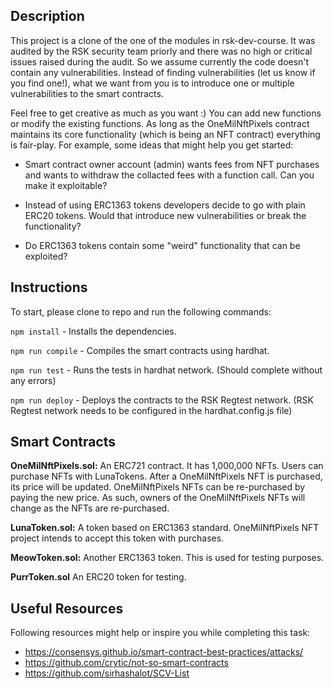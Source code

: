 ## Description

This project is a clone of the one of the modules in rsk-dev-course. It was audited by the RSK security team priorly and there was no high or critical issues raised during the audit. So we assume currently the code doesn't contain any vulnerabilities. Instead of finding vulnerabilities (let us know if you find one!), what we want from you is to introduce one or multiple vulnerabilities to the smart contracts. 

Feel free to get creative as much as you want :) You can add new functions or modify the existing functions. As long as the OneMilNftPixels contract maintains its core functionality (which is being an NFT contract) everything is fair-play. For example, some ideas that might help you get started:

* Smart contract owner account (admin) wants fees from NFT purchases and wants to withdraw the collacted fees with a function call. Can you make it exploitable? 

* Instead of using ERC1363 tokens developers decide to go with plain ERC20 tokens. Would that introduce new vulnerabilities or break the functionality? 

* Do ERC1363 tokens contain some "weird" functionality that can be exploited? 


## Instructions

To start, please clone to repo and run the following commands:

`npm install` - Installs the dependencies.

`npm run compile` - Compiles the smart contracts using hardhat. 

`npm run test` - Runs the tests in hardhat network. (Should complete without any errors)

`npm run deploy` - Deploys the contracts to the RSK Regtest network. (RSK Regtest network needs to be configured in the hardhat.config.js file)


## Smart Contracts

**OneMilNftPixels.sol:** An ERC721 contract. It has 1,000,000 NFTs. Users can purchase NFTs with LunaTokens. After a OneMilNftPixels NFT is purchased, its price will be updated. OneMilNftPixels NFTs can be re-purchased by paying the new price. As such, owners of the OneMilNftPixels NFTs will change as the NFTs are re-purchased. 

**LunaToken.sol:** A token based on ERC1363 standard. OneMilNftPixels NFT project intends to accept this token with purchases. 

**MeowToken.sol:** Another ERC1363 token. This is used for testing purposes.

**PurrToken.sol** An ERC20 token for testing.    


## Useful Resources

Following resources might help or inspire you while completing this task:

* https://consensys.github.io/smart-contract-best-practices/attacks/
* https://github.com/crytic/not-so-smart-contracts
* https://github.com/sirhashalot/SCV-List


